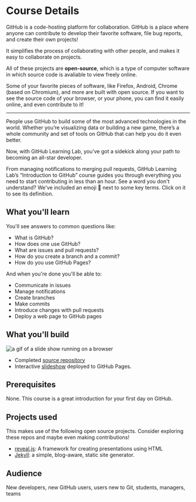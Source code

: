 # Course Details

GitHub is a code-hosting platform for collaboration. GitHub is a place where anyone can contribute to develop their favorite software, file bug reports, and create their own projects!

It simplifies the process of collaborating with other people, and makes it easy to collaborate on projects.

All of these projects are **open-source**, which is a type of computer software in which source code is avaliable to view freely online.

Some of your favorite pieces of software, like Firefox, Android, Chrome (based on Chromium), and more are built with open source. If you want to see the source code of your browser, or your phone, you can find it easily online, and even contribute to it!

---

People use GitHub to build some of the most advanced technologies in the world. Whether you’re visualizing data or building a new game, there’s a whole community and set of tools on GitHub that can help you do it even better.

Now, with GitHub Learning Lab, you’ve got a sidekick along your path to becoming an all-star developer.

From managing notifications to merging pull requests, GitHub Learning Lab’s “Introduction to GitHub” course guides you through everything you need to start contributing in less than an hour. See a word you don't understand? We've included an emoji 📖 next to some key terms. Click on it to see its definition.

## What you'll learn

You'll see answers to common questions like:

- What is GitHub?
- How does one use GitHub?
- What are issues and pull requests?
- How do you create a branch and a commit?
- How do you use GitHub Pages? 

And when you're done you'll be able to:

- Communicate in issues
- Manage notifications
- Create branches
- Make commits
- Introduce changes with pull requests
- Deploy a web page to GitHub pages

## What you'll build

![a gif of a slide show running on a browser](https://user-images.githubusercontent.com/16547949/69274863-44362880-0ba9-11ea-98f6-b58cfc9eab02.gif)

- Completed [source repository](https://github.com/githubtraining/github-slideshow-demo/)
- Interactive [slideshow](https://githubtraining.github.io/github-slideshow-demo/) deployed to GitHub Pages.

## Prerequisites

None. This course is a great introduction for your first day on GitHub.

## Projects used

This makes use of the following open source projects. Consider exploring these repos and maybe even making contributions!

- [reveal.js](https://github.com/hakimel/reveal.js): A framework for creating presentations using HTML
- [Jekyll](https://github.com/jekyll/jekyll): a simple, blog-aware, static site generator.

## Audience

New developers, new GitHub users, users new to Git, students, managers, teams
